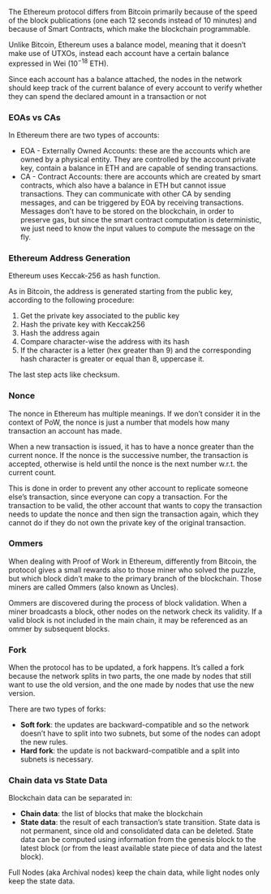 The Ethereum protocol differs from Bitcoin primarily because of the speed of the block publications (one each 12 seconds instead of 10 minutes) and because of Smart Contracts, which make the blockchain programmable.

Unlike Bitcoin, Ethereum uses a balance model, meaning that it doesn’t make use of UTXOs, instead each account have a certain balance expressed in Wei ($10 ^{-18}$ ETH).

Since each account has a balance attached, the nodes in the network should keep track of the current balance of every account to verify whether they can spend the declared amount in a transaction or not

### EOAs vs CAs

In Ethereum there are two types of accounts:

- EOA - Externally Owned Accounts: these are the accounts which are owned by a physical entity. They are controlled by the account private key, contain a balance in ETH and are capable of sending transactions.
- CA - Contract Accounts: there are accounts which are created by smart contracts, which also have a balance in ETH but cannot issue transactions. They can communicate with other CA by sending messages, and can be triggered by EOA by receiving transactions. Messages don’t have to be stored on the blockchain, in order to preserve gas, but since the smart contract computation is deterministic, we just need to know the input values to compute the message on the fly.

### Ethereum Address Generation

Ethereum uses Keccak-256 as hash function.

As in Bitcoin, the address is generated starting from the public key, according to the following procedure:

1. Get the private key associated to the public key
2. Hash the private key with Keccak256
3. Hash the address again
4. Compare character-wise the address with its hash
5. If the character is a letter (hex greater than 9) and the corresponding hash character is greater or equal than 8, uppercase it.

The last step acts like checksum.

### Nonce

The nonce in Ethereum has multiple meanings. If we don’t consider it in the context of PoW, the nonce is just a number that models how many transaction an account has made.

When a new transaction is issued, it has to have a nonce greater than the current nonce. If the nonce is the successive number, the transaction is accepted, otherwise is held until the nonce is the next number w.r.t. the current count.

This is done in order to prevent any other account to replicate someone else’s transaction, since everyone can copy a transaction. For the transaction to be valid, the other account that wants to copy the transaction needs to update the nonce and then sign the transaction again, which they cannot do if they do not own the private key of the original transaction.

### Ommers

When dealing with Proof of Work in Ethereum, differently from Bitcoin, the protocol gives a small rewards also to those miner who solved the puzzle, but which block didn’t make to the primary branch of the blockchain. Those miners are called Ommers (also known as Uncles).

Ommers are discovered during the process of block validation. When a miner broadcasts a block, other nodes on the network check its validity. If a valid block is not included in the main chain, it may be referenced as an ommer by subsequent blocks.

### Fork

When the protocol has to be updated, a fork happens. It’s called a fork because the network splits in two parts, the one made by nodes that still want to use the old version, and the one made by nodes that use the new version.

There are two types of forks:

- **Soft fork**: the updates are backward-compatible and so the network doesn’t have to split into two subnets, but some of the nodes can adopt the new rules.
- **Hard fork**: the update is not backward-compatible and a split into subnets is necessary.
### Chain data vs State Data

Blockchain data can be separated in:

- **Chain data**: the list of blocks that make the blockchain
- **State data**: the result of each transaction’s state transition. State data is not permanent, since old and consolidated data can be deleted. State data can be computed using information from the genesis block to the latest block (or from the least available state piece of data and the latest block).

Full Nodes (aka Archival nodes) keep the chain data, while light nodes only keep the state data.